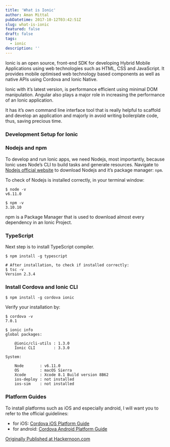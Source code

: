 ```yaml
---
title: 'What is Ionic'
author: Aman Mittal
pubDatetime: 2017-10-12T03:42:51Z
slug: what-is-ionic
featured: false
draft: false
tags:
  - ionic
description: ''
---
```


Ionic is an open source, front-end SDK for developing Hybrid Mobile Applications using web technologies such as HTML, CSS and JavaScript. It provides mobile optimised web technology based components as well as native APIs using Cordova and Ionic Native.

Ionic with it’s latest version, is performance efficient using minimal DOM manipulation. Angular also plays a major role in increasing the performance of an Ionic application.

It has it’s own command line interface tool that is really helpful to scaffold and develop an application and majorly in avoid writing boilerplate code, thus, saving precious time.

### Development Setup for Ionic

### Nodejs and npm

To develop and run Ionic apps, we need Nodejs, most importantly, because Ionic uses Node’s CLI to build tasks and generate resources. Navigate to [Nodejs official website](https://nodejs.org/) to download Nodejs and it’s package manager: `npm`.

To check of Nodejs is installed correctly, in your terminal window:

```shell
$ node -v
v6.11.0

$ npm -v
3.10.10
```

npm is a Package Manager that is used to download almost every dependency in an Ionic Project.

### TypeScript

Next step is to install TypeScript compiler.

```shell
$ npm install -g typescript

# After installation, to check if installed correctly:
$ tsc -v
Version 2.3.4
```

### Install Cordova and Ionic CLI

```shell
$ npm install -g cordova ionic
```

Verify your installation by:

```shell
$ cordova -v
7.0.1

$ ionic info
global packages:

    @ionic/cli-utils : 1.3.0
    Ionic CLI        : 3.3.0

System:

    Node       : v6.11.0
    OS         : macOS Sierra
    Xcode      : Xcode 8.1 Build version 8B62
    ios-deploy : not installed
    ios-sim    : not installed
```

### Platform Guides

To install platforms such as iOS and especially android, I will want you to refer to the official guidelines:

- for iOS: [Cordova iOS Platform Guide](https://cordova.apache.org/docs/en/latest/guide/platforms/ios/)
- for android: [Cordova Android Platform Guide](https://cordova.apache.org/docs/en/latest/guide/platforms/android/)

[Originally Published at Hackernoon.com](https://medium.com/hackernoon/what-is-ionic-c1da6eab0d8a)
